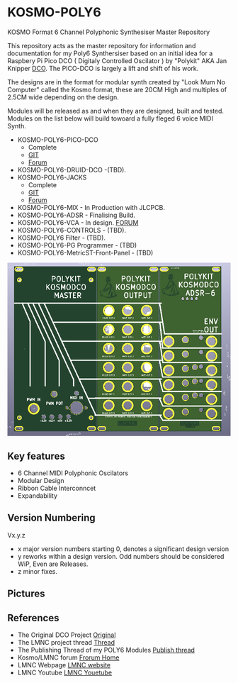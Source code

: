 # KOSMO-POLY6
KOSMO Format 6 Channel Polyphonic Synthesiser Master Repository 

This repository acts as the master repository for information and documentation for my Poly6 Synthersiser based on an initial idea for a Raspbery Pi Pico DCO ( Digitaly Controlled Oscilator ) by "Polykit" AKA Jan Knipper [DCO](https://github.com/polykit/pico-dco). The PICO-DCO is largely a lift and shift of his work.

The designs are in the format for modular synth created by "Look Mum No Computer" called the Kosmo format, these are 20CM High and multiples of 2.5CM wide depending on the design. 

Modules will be released as and when they are designed, built and tested. Modules on the list below will build towoard a fully fleged 6 voice MIDI Synth.

- KOSMO-POLY6-PICO-DCO 
  - Complete 
  - [GIT](https://github.com/twinturbo/KOSMO-POLY6-PICO-DCO)
  - [Forum](https://https://lookmumnocomputer.discourse.group/t/kosmoing-the-polykit-dco/5878)
- KOSMO-POLY6-DRUID-DCO -(TBD).
- KOSMO-POLY6-JACKS 
  - Complete
  - [GIT](https://github.com/twinturbo/KOSMO-POLY6-JACKS)
  - [Forum](https://lookmumnocomputer.discourse.group/t/kosmoing-the-polykit-dco/5878)
- KOSMO-POLY6-MIX - In Production with JLCPCB.
- KOSMO-POLY6-ADSR - Finalising Build.
- KOSMO-POLY6-VCA - In design. [ FORUM ](https://lookmumnocomputer.discourse.group/t/kosmo-poly6-vca/6066)
- KOSMO-POLY6-CONTROLS - (TBD).
- KOSMO-POLY6 Filter - (TBD).
- KOSMO-POLY6-PG Programmer - (TBD)
- KOSMO-POLY6-MetricST-Front-Panel - (TBD)

![KOSMO-POLY6-PICO](/Documents/MODULE-FP.png)

## Key features

- 6 Channel MIDI Polyphonic Oscilators
- Modular Design 
- Ribbon Cable Interconncet
- Expandability

## Version Numbering
  Vx.y.z
  
  - x major version numbers starting 0, denotes a significant design version
  - y reworks within a design version. Odd numbers should be considered WiP, Even are Releases. 
  - z minor fixes.

## Pictures



## References
- The Original DCO Project [ Original ](https://github.com/polykit/pico-dco)
- The LMNC project thread [ Thread ](https://lookmumnocomputer.discourse.group/t/kosmoing-the-polykit-dco/5878)
- The Publishing Thread of my POLY6 Modules [ Publish thread ](https://lookmumnocomputer.discourse.group/t/kosmo-poly6-releases/5962)
- Kosmo/LMNC forum [ Frorum Home ](https://lookmumnocomputer.discourse.group/)
- LMNC Webpage [ LMNC website](https://www.lookmumnocomputer.com/)
- LMNC Youtube [ LMNC Youetube](https://www.youtube.com/c/LOOKMUMNOCOMPUTER/videos)
